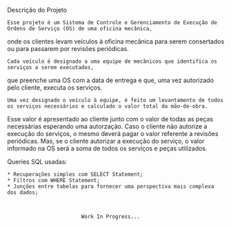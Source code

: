 Descrição do Projeto

	Esse projeto é um Sistema de Controle e Gerenciamento de Execução de Ordens de Serviço (OS) de uma oficina mecânica,
onde os clientes levam veículos à oficina mecânica para serem consertados ou para passarem por revisões periódicas.

	Cada veículo é designado a uma equipe de mecânicos que identifica os serviços a serem executados,
que preenche uma OS com a data de entrega e que, uma vez autorizado pelo cliente, executa os serviços.

	Uma vez designado o veículo à equipe, é feito um levantamento de todos os serviços necessários e calculado o valor total da mão-de-obra.
Esse valor é apresentado ao cliente junto com o valor de todas as peças necessárias esperando uma autorzação.
Caso o cliente não autorize a execução do serviços, o mesmo deverá pagar o valor referente a revisões periódicas.
Mas, se o cliente autorizar a execução do serviço, o valor informado na OS será a soma de todos os serviços e peças utilizados.

Queries SQL usadas:

	* Recuperações simples com SELECT Statement;
	* Filtros com WHERE Statement;
	* Junções entre tabelas para fornecer uma perspectiva mais complexa dos dados;



							Work In Progress...
